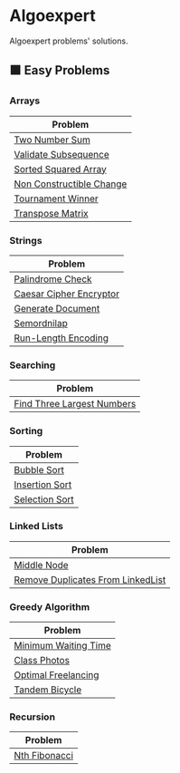 # Algoexpert

Algoexpert problems' solutions.

## 🟩 Easy Problems

### Arrays

| Problem                                                      |
| ------------------------------------------------------------ |
| [Two Number Sum](./easy/twoNumberSum.py)                     |
| [Validate Subsequence](./easy/validateSubsequence.py)        |
| [Sorted Squared Array](./easy/sortedSquaredArray.py)         |
| [Non Constructible Change](./easy/nonConstructibleChange.py) |
| [Tournament Winner](./easy/tournamentWinner.py)              |
| [Transpose Matrix](./easy/transposeMatrix.py)                |

### Strings

| Problem                                                    |
| ---------------------------------------------------------- |
| [Palindrome Check](./easy/isPalindrome.py)                 |
| [Caesar Cipher Encryptor](./easy/caesarCipherEncryptor.py) |
| [Generate Document](./easy/generateDocument.py)            |
| [Semordnilap](./easy/semordnilap.py)                       |
| [Run-Length Encoding](./easy/runLengthEncoding.py)         |

### Searching

| Problem                                                         |
| --------------------------------------------------------------- |
| [Find Three Largest Numbers](./easy/findThreeLargestNumbers.py) |

### Sorting

| Problem                                   |
| ----------------------------------------- |
| [Bubble Sort](./easy/bubbleSort.py)       |
| [Insertion Sort](./easy/insertionSort.py) |
| [Selection Sort](./easy/selectionSort.py) |

### Linked Lists

| Problem                                                                       |
| ----------------------------------------------------------------------------- |
| [Middle Node](./easy/middleNode.py)                                           |
| [Remove Duplicates From LinkedList](./easy/removeDuplicatesFromLinkedList.py) |

### Greedy Algorithm

| Problem                                              |
| ---------------------------------------------------- |
| [Minimum Waiting Time](./easy/minimumWaitingTime.py) |
| [Class Photos](./easy/classPhotos.py)                |
| [Optimal Freelancing](./easy/optimalFreelancing.py)  |
| [Tandem Bicycle](./easy/tandemBicycle.py)            |

### Recursion

| Problem                              |
| ------------------------------------ |
| [Nth Fibonacci](./easy/getNthFib.py) |
